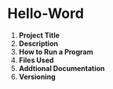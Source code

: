 # Hello-Word


1. **Project Title**
2. **Description**
3. **How to Run a Program**
4. **Files Used**
5. **Addtional Documentation**
6. **Versioning** 
